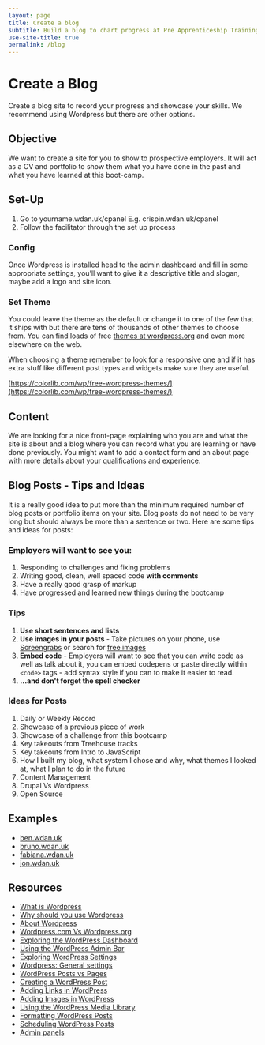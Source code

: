 ```yaml
---
layout: page
title: Create a blog
subtitle: Build a blog to chart progress at Pre Apprenticeship Training
use-site-title: true
permalink: /blog
---
```


# Create a Blog
Create a blog site to record your progress and showcase your skills. We recommend using Wordpress but there are other options.

## Objective

We want to create a site for you to show to prospective employers. It will act as a CV and portfolio to show them what you have done in the past and what you have learned at this boot-camp.

## Set-Up

1. Go to yourname.wdan.uk/cpanel
  E.g. crispin.wdan.uk/cpanel
1. Follow the facilitator through the set up process

### Config

Once Wordpress is installed head to the admin dashboard and fill in some appropriate settings, you’ll want to give it a descriptive title and slogan, maybe add a logo and site icon.

### Set Theme

You could leave the theme as the default or change it to one of the few that it ships with but there are tens of thousands of other themes to choose from. You can find loads of free [themes at wordpress.org](https://en-gb.wordpress.org/themes/) and even more elsewhere on the web.

When choosing a theme remember to look for a responsive one and if it has extra stuff like different post types and widgets make sure they are useful.

[https://colorlib.com/wp/free-wordpress-themes/](https://colorlib.com/wp/free-wordpress-themes/)

## Content

We are looking for a nice front-page explaining who you are and what the site is about and a blog where you can record what you are learning or have done previously. You might want to add a contact form and an about page with more details about your qualifications and experience.


## Blog Posts - Tips and Ideas
It is a really good idea to put more than the minimum required number of blog posts or portfolio items on your site. Blog posts do not need to be very long but should always be more than a sentence or two. Here are some tips and ideas for posts:

### Employers will want to see you:
1. Responding to challenges and fixing problems
1. Writing good, clean, well spaced code **with comments**
1. Have a really good grasp of markup
1. Have progressed and learned new things during the bootcamp

### Tips
1. **Use short sentences and lists**
1. **Use images in your posts** - Take pictures on your phone, use  [Screengrabs](https://chrome.google.com/webstore/detail/awesome-screenshot-minus/bnophbnknjcjnbadhhkciahanapffepm?hl=en) or search for [free images](https://medium.com/@dustin/stock-photos-that-dont-suck-62ae4bcbe01b)
1. **Embed code** - Employers will want to see that you can write code as well as talk about it, you can embed codepens or paste directly within `<code>` tags - add syntax style if you can to make it easier to read.
1. **...and don't forget the spell checker**

### Ideas for Posts
1. Daily or Weekly  Record
1. Showcase of a previous piece of work
1. Showcase of a challenge from this bootcamp
1. Key takeouts from Treehouse tracks
1. Key takeouts from Intro to JavaScript
1. How I built my blog, what system I chose and why, what themes I looked at, what I plan to do in the future
1. Content Management
1. Drupal Vs Wordpress
1. Open Source

## Examples

* [ben.wdan.uk](https://ben.wdan.uk/)
* [bruno.wdan.uk](https://bruno.wdan.uk/)
* [fabiana.wdan.uk](https://fabiana.wdan.uk)
* [jon.wdan.uk](https://jon.wdan.uk/)

## Resources

* [What is Wordpress](https://www.youtube.com/watch?v=VdvEdMMtNMY)
* [Why should you use Wordpress](http://www.wpbeginner.com/why-you-should-use-wordpress/)
* [About Wordpress](https://wordpress.org/about/)
* [Wordpress.com Vs Wordpress.org](https://ithemes.com/tutorials/wordpress-com-vs-wordpress-org/)
* [Exploring the WordPress Dashboard](https://ithemes.com/tutorials/wordpress-dashboard/)
* [Using the WordPress Admin Bar](https://ithemes.com/tutorials/the-wordpress-admin-bar/)
* [Exploring WordPress Settings](https://ithemes.com/tutorials/exploring-wordpress-settings/)
* [Wordpress: General settings](https://codex.wordpress.org/Settings_General_Screen)
* [WordPress Posts vs Pages](https://ithemes.com/tutorials/wordpress-posts-vs-pages/)
* [Creating a WordPress Post](https://ithemes.com/tutorials/creating-a-wordpress-post/)
* [Adding Links in WordPress](https://ithemes.com/tutorials/adding-links-in-wordpress/)
* [Adding Images in WordPress](https://ithemes.com/tutorials/adding-images-in-wordpress/)
* [Using the WordPress Media Library](https://ithemes.com/tutorials/using-the-wordpress-media-library/)
* [Formatting WordPress Posts](https://ithemes.com/tutorials/formatting-wordpress-posts/)
* [Scheduling WordPress Posts](https://ithemes.com/tutorials/scheduling-wordpress-posts/)
* [Admin panels](https://codex.wordpress.org/Administration_Panels)
